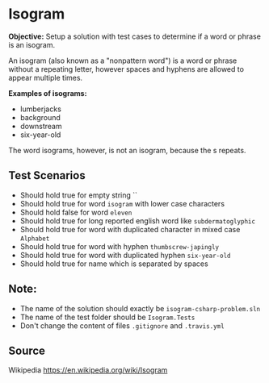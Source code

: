  # Isogram

**Objective:** Setup a solution with test cases to determine if a word or phrase is an isogram.

An isogram (also known as a "nonpattern word") is a word or phrase without a repeating letter, however spaces and hyphens are allowed to appear multiple times.

**Examples of isograms:**
  - lumberjacks
  - background
  - downstream
  - six-year-old

The word isograms, however, is not an isogram, because the s repeats.

## Test Scenarios

  - Should hold true for empty string ``
  - Should hold true for word `isogram` with lower case characters
  - Should hold false for word `eleven`
  - Should hold true for long reported english word like `subdermatoglyphic`
  - Should hold true for word with duplicated character in mixed case `Alphabet`
  - Should hold true for word with hyphen `thumbscrew-japingly`
  - Should hold true for word with duplicated hyphen `six-year-old`
  - Should hold true for name which is separated by spaces

## Note:
- The name of the solution should exactly be `isogram-csharp-problem.sln`
- The name of the test folder should be `Isogram.Tests`
- Don't change the content of files `.gitignore` and `.travis.yml`

## Source

Wikipedia https://en.wikipedia.org/wiki/Isogram